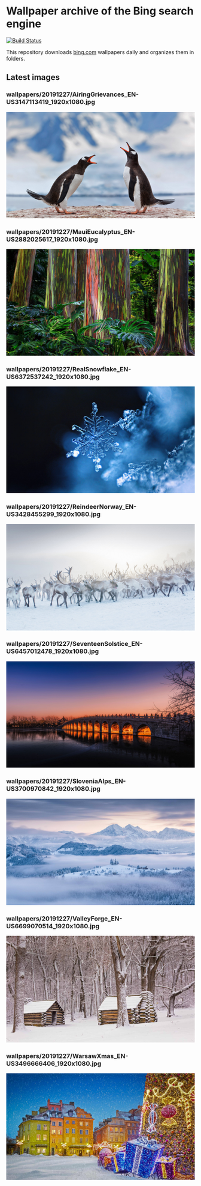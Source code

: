 # Wallpaper archive of the Bing search engine

[![Build Status](https://travis-ci.org/kijart/bing-daily-images-dl.svg?branch=wallpapers)](https://travis-ci.org/kijart/bing-daily-images-dl)

This repository downloads [bing.com](https://www.bing.com) wallpapers daily and organizes them in folders.

## Latest images

<!-- Wallpapers -->

### wallpapers/20191227/AiringGrievances_EN-US3147113419_1920x1080.jpg

![wallpapers/20191227/AiringGrievances_EN-US3147113419_1920x1080.jpg](wallpapers/20191227/AiringGrievances_EN-US3147113419_1920x1080.jpg)

### wallpapers/20191227/MauiEucalyptus_EN-US2882025617_1920x1080.jpg

![wallpapers/20191227/MauiEucalyptus_EN-US2882025617_1920x1080.jpg](wallpapers/20191227/MauiEucalyptus_EN-US2882025617_1920x1080.jpg)

### wallpapers/20191227/RealSnowflake_EN-US6372537242_1920x1080.jpg

![wallpapers/20191227/RealSnowflake_EN-US6372537242_1920x1080.jpg](wallpapers/20191227/RealSnowflake_EN-US6372537242_1920x1080.jpg)

### wallpapers/20191227/ReindeerNorway_EN-US3428455299_1920x1080.jpg

![wallpapers/20191227/ReindeerNorway_EN-US3428455299_1920x1080.jpg](wallpapers/20191227/ReindeerNorway_EN-US3428455299_1920x1080.jpg)

### wallpapers/20191227/SeventeenSolstice_EN-US6457012478_1920x1080.jpg

![wallpapers/20191227/SeventeenSolstice_EN-US6457012478_1920x1080.jpg](wallpapers/20191227/SeventeenSolstice_EN-US6457012478_1920x1080.jpg)

### wallpapers/20191227/SloveniaAlps_EN-US3700970842_1920x1080.jpg

![wallpapers/20191227/SloveniaAlps_EN-US3700970842_1920x1080.jpg](wallpapers/20191227/SloveniaAlps_EN-US3700970842_1920x1080.jpg)

### wallpapers/20191227/ValleyForge_EN-US6699070514_1920x1080.jpg

![wallpapers/20191227/ValleyForge_EN-US6699070514_1920x1080.jpg](wallpapers/20191227/ValleyForge_EN-US6699070514_1920x1080.jpg)

### wallpapers/20191227/WarsawXmas_EN-US3496666406_1920x1080.jpg

![wallpapers/20191227/WarsawXmas_EN-US3496666406_1920x1080.jpg](wallpapers/20191227/WarsawXmas_EN-US3496666406_1920x1080.jpg)

